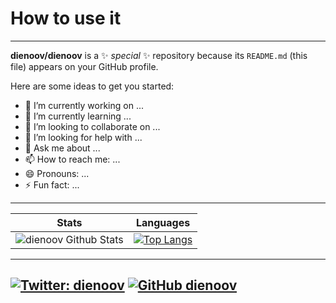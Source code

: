 # How to use it
----
**dienoov/dienoov** is a ✨ _special_ ✨ repository because its `README.md` (this file) appears on your GitHub profile.

Here are some ideas to get you started:

- 🔭 I’m currently working on ...
- 🌱 I’m currently learning ...
- 👯 I’m looking to collaborate on ...
- 🤔 I’m looking for help with ...
- 💬 Ask me about ...
- 📫 How to reach me: ...
- 😄 Pronouns: ...
- ⚡ Fun fact: ...
----
**Stats**|**Languages**
------------ | -------------
![dienoov Github Stats](https://github-readme-stats.vercel.app/api?username=dienoov&count_private=true&show_icons=true&hide=stars,prs&line_height=28)| [![Top Langs](https://github-readme-stats.vercel.app/api/top-langs/?username=dienoov&layout=compact&card_width=350)](https://github.com/dienoov/github-readme-stats)
----
[![Twitter: dienoov](https://img.shields.io/twitter/follow/dienoov?style=social)](https://twitter.com/dienoov)
[![GitHub dienoov](https://img.shields.io/github/followers/dienoov?label=follow&style=social)](https://github.com/dienoov)
----
